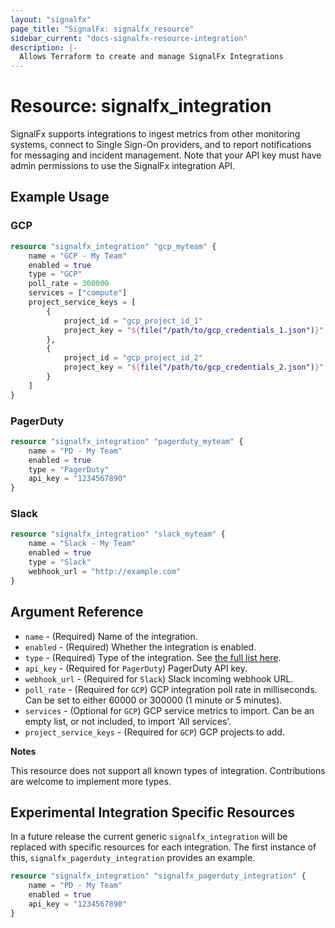 ```yaml
---
layout: "signalfx"
page_title: "SignalFx: signalfx_resource"
sidebar_current: "docs-signalfx-resource-integration"
description: |-
  Allows Terraform to create and manage SignalFx Integrations
---
```


# Resource: signalfx_integration

SignalFx supports integrations to ingest metrics from other monitoring systems, connect to Single Sign-On providers, and to report notifications for messaging and incident management. Note that your API key must have admin permissions to use the SignalFx integration API.

## Example Usage

### GCP
```terraform
resource "signalfx_integration" "gcp_myteam" {
    name = "GCP - My Team"
    enabled = true
    type = "GCP"
    poll_rate = 300000
    services = ["compute"]
    project_service_keys = [
        {
            project_id = "gcp_project_id_1"
            project_key = "${file("/path/to/gcp_credentials_1.json")}"
        },
        {
            project_id = "gcp_project_id_2"
            project_key = "${file("/path/to/gcp_credentials_2.json")}"
        }
    ]
}
```

### PagerDuty
```terraform
resource "signalfx_integration" "pagerduty_myteam" {
    name = "PD - My Team"
    enabled = true
    type = "PagerDuty"
    api_key = "1234567890"
}
```

### Slack
```terraform
resource "signalfx_integration" "slack_myteam" {
    name = "Slack - My Team"
    enabled = true
    type = "Slack"
    webhook_url = "http://example.com"
}
```

## Argument Reference

* `name` - (Required) Name of the integration.
* `enabled` - (Required) Whether the integration is enabled.
* `type` - (Required) Type of the integration. See [the full list here](https://developers.signalfx.com/integrations_reference.html).
* `api_key` - (Required for `PagerDuty`) PagerDuty API key.
* `webhook_url` - (Required for `Slack`) Slack incoming webhook URL.
* `poll_rate` - (Required for `GCP`) GCP integration poll rate in milliseconds. Can be set to either 60000 or 300000 (1 minute or 5 minutes).
* `services` - (Optional for `GCP`) GCP service metrics to import. Can be an empty list, or not included, to import 'All services'.
* `project_service_keys` - (Required for `GCP`) GCP projects to add.

**Notes**

This resource does not support all known types of integration. Contributions are welcome to implement more types.

## Experimental Integration Specific Resources

In a future release the current generic `signalfx_integration` will be replaced with specific resources for each integration. The first instance of this, `signalfx_pagerduty_integration` provides an example.

```terraform
resource "signalfx_integration" "signalfx_pagerduty_integration" {
    name = "PD - My Team"
    enabled = true
    api_key = "1234567890"
}
```
